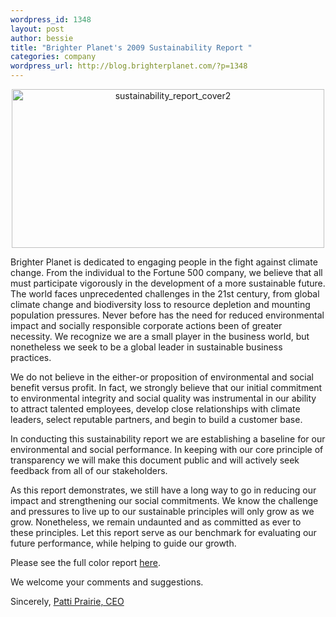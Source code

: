 ```yaml
--- 
wordpress_id: 1348
layout: post
author: bessie
title: "Brighter Planet's 2009 Sustainability Report "
categories: company
wordpress_url: http://blog.brighterplanet.com/?p=1348
---
```

<p style="text-align: center;"><a title="sustainability_report_cover2 by brighterplanet, on Flickr" href="http://www.flickr.com/photos/brighterplanet/3548359731/"><img class="alignnone" src="http://farm4.static.flickr.com/3351/3548359731_574396918a.jpg" alt="sustainability_report_cover2" width="500" height="254" /></a></p>
<p style="text-align: left;">Brighter Planet is dedicated to engaging people in the fight against climate change. From the individual to the Fortune 500 company, we believe that all must participate vigorously in the development of a more sustainable future. The world faces unprecedented challenges in the 21st century, from global climate change and biodiversity loss to resource depletion and mounting population pressures. Never before has the need for reduced environmental impact and socially responsible corporate actions been of greater necessity. We recognize we are a small player in the business world, but nonetheless we seek to be a global leader in sustainable business practices.</p>
<p style="text-align: left;">We do not believe in the either-or proposition of environmental and social benefit versus profit. In fact, we strongly believe that our initial commitment to environmental integrity and social quality was instrumental in our ability to attract talented employees, develop close relationships with climate leaders, select reputable partners, and begin to build a customer base.</p>
<p style="text-align: left;">In conducting this sustainability report we are establishing a baseline for our environmental and social performance. In keeping with our core principle of transparency we will make this document public and will actively seek feedback from all of our stakeholders.</p>
<p style="text-align: left;">As this report demonstrates, we still have a long way to go in reducing our impact and strengthening our social commitments. We know the challenge and pressures to live up to our sustainable principles will only grow as we grow. Nonetheless, we remain undaunted and as committed as ever to these principles. Let this report serve as our benchmark for evaluating our future performance, while helping to guide our growth.</p>
<p style="text-align: left;">Please see the full color report <a href="http://static.brighterplanet.com/science/Brighter_Planet-Sustainability_Report_2009.pdf">here</a>.</p>
<p style="text-align: left;">We welcome your comments and suggestions.</p>

<p style="text-align: left;">Sincerely,
<a href="http://brighterplanet.com/users/19/public">Patti Prairie, CEO</a></p>
